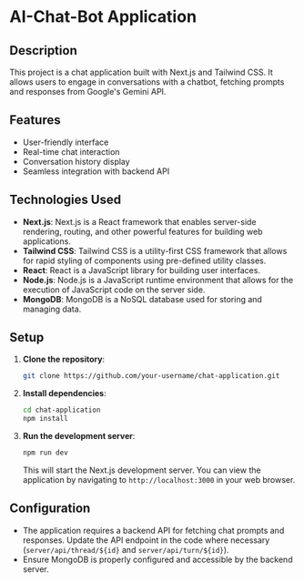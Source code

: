 # AI-Chat-Bot Application

## Description
This project is a chat application built with Next.js and Tailwind CSS. It allows users to engage in conversations with a chatbot, fetching prompts and responses from Google's Gemini API.

## Features
- User-friendly interface
- Real-time chat interaction
- Conversation history display
- Seamless integration with backend API

## Technologies Used
- **Next.js**: Next.js is a React framework that enables server-side rendering, routing, and other powerful features for building web applications.
- **Tailwind CSS**: Tailwind CSS is a utility-first CSS framework that allows for rapid styling of components using pre-defined utility classes.
- **React**: React is a JavaScript library for building user interfaces.
- **Node.js**: Node.js is a JavaScript runtime environment that allows for the execution of JavaScript code on the server side.
- **MongoDB**: MongoDB is a NoSQL database used for storing and managing data.

## Setup
1. **Clone the repository**:
   ```bash
   git clone https://github.com/your-username/chat-application.git
   ```
2. **Install dependencies**:
   ```bash
   cd chat-application
   npm install
   ```
3. **Run the development server**:
   ```bash
   npm run dev
   ```
   This will start the Next.js development server. You can view the application by navigating to `http://localhost:3000` in your web browser.

## Configuration
- The application requires a backend API for fetching chat prompts and responses. Update the API endpoint in the code where necessary (`server/api/thread/${id}` and `server/api/turn/${id}`).
- Ensure MongoDB is properly configured and accessible by the backend server.
